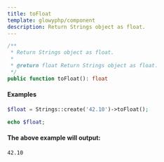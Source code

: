 ```yaml
---
title: toFloat
template: glowyphp/component
description: Return Strings object as float.
---
```


```php
/**
 * Return Strings object as float.
 *
 * @return float Return Strings object as float.
 */
public function toFloat(): float
```

#### Examples

```php
$float = Strings::create('42.10')->toFloat();

echo $float;
```

#### The above example will output:

```text
42.10
```
